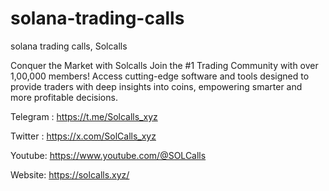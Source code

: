 # solana-trading-calls

solana trading calls, Solcalls

Conquer the Market with Solcalls
Join the #1 Trading Community with over 1,00,000 members! Access cutting-edge software and tools designed to provide traders with deep insights into coins, empowering smarter and more profitable decisions.

Telegram : https://t.me/Solcalls_xyz

Twitter : https://x.com/SolCalls_xyz

Youtube: https://www.youtube.com/@SOLCalls

Website: https://solcalls.xyz/
